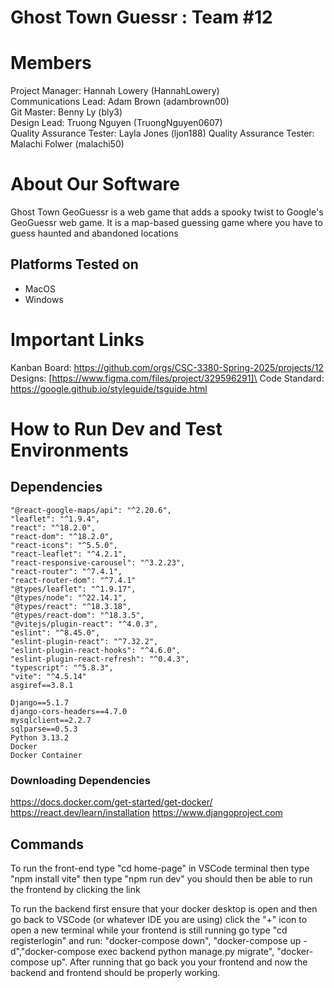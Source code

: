 # Ghost Town Guessr : Team #12
# Members
Project Manager: Hannah Lowery (HannahLowery)\
Communications Lead: Adam Brown (adambrown00)\
Git Master: Benny Ly (bly3)\
Design Lead: Truong Nguyen (TruongNguyen0607)\
Quality Assurance Tester: Layla Jones (ljon188)
Quality Assurance Tester: Malachi Folwer (malachi50)

# About Our Software

Ghost Town GeoGuessr is a web game that adds a spooky twist to Google's GeoGuessr web game. It is a map-based guessing game where you have to guess haunted and abandoned locations
## Platforms Tested on
- MacOS
- Windows
# Important Links
Kanban Board: https://github.com/orgs/CSC-3380-Spring-2025/projects/12
Designs: [https://www.figma.com/files/project/329596291]\
Code Standard: https://google.github.io/styleguide/tsguide.html

# How to Run Dev and Test Environments

## Dependencies
    "@react-google-maps/api": "^2.20.6",
    "leaflet": "^1.9.4",
    "react": "^18.2.0",
    "react-dom": "^18.2.0",
    "react-icons": "^5.5.0",
    "react-leaflet": "^4.2.1",
    "react-responsive-carousel": "^3.2.23",
    "react-router": "^7.4.1",
    "react-router-dom": "^7.4.1"
    "@types/leaflet": "^1.9.17",
    "@types/node": "^22.14.1",
    "@types/react": "^18.3.18",
    "@types/react-dom": "^18.3.5",
    "@vitejs/plugin-react": "^4.0.3",
    "eslint": "^8.45.0",
    "eslint-plugin-react": "^7.32.2",
    "eslint-plugin-react-hooks": "^4.6.0",
    "eslint-plugin-react-refresh": "^0.4.3",
    "typescript": "^5.8.3",
    "vite": "^4.5.14"
    asgiref==3.8.1
    
    Django==5.1.7
    django-cors-headers==4.7.0
    mysqlclient==2.2.7
    sqlparse==0.5.3
    Python 3.13.2
    Docker
    Docker Container
### Downloading Dependencies
https://docs.docker.com/get-started/get-docker/
https://react.dev/learn/installation
https://www.djangoproject.com

## Commands
To run the front-end type "cd home-page" in VSCode terminal then type "npm install vite" then type "npm run dev" you should then be able to run the frontend by clicking the link

To run the backend first ensure that your docker desktop is open and then go back to VSCode (or whatever IDE you are using) click the "+" icon to open a new terminal while your frontend is still running go type "cd registerlogin" and run: "docker-compose down",
"docker-compose up -d","docker-compose exec backend python manage.py migrate", "docker-compose up". After running that go back you your frontend and now the backend and frontend should be properly working. 

